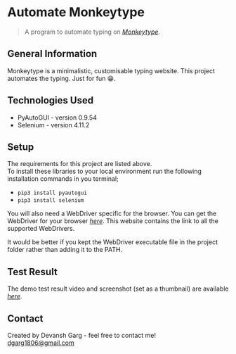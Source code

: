 # Automate Monkeytype

> A program to automate typing on [_Monkeytype_](https://monkeytype.com/).

## General Information

Monkeytype is a minimalistic, customisable typing website. This project automates the typing. Just for fun 😁.

## Technologies Used

* PyAutoGUI - version 0.9.54
* Selenium - version 4.11.2
  
## Setup

The requirements for this project are listed above.  
To install these libraries to your local environment run the following installation commands in you terminal;

* `pip3 install pyautogui`
* `pip3 install selenium`
  
You will also need a WebDriver specific for the browser. You can get the WebDriver for your browser [_here_](https://learndataanalysis.org/download-browser-drivers-selenium-with-python/). This website contains the link to all the supported WebDrivers.

It would be better if you kept the WebDriver executable file in the project folder rather than adding it to the PATH.

## Test Result

The demo test result video and screenshot (set as a thumbnail) are available [_here_](https://youtu.be/WCPCpnZFPUg).

## Contact
Created by Devansh Garg - feel free to contact me!  
dgarg1806@gmail.com

